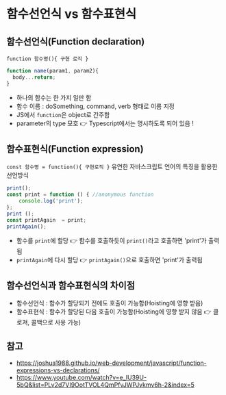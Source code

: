 # 함수선언식 vs 함수표현식
## 함수선언식(Function declaration)
```function 함수명(){ 구현 로직 }```
```javascript
function name(param1, param2){
  body...return;
}
```
- 하나의 함수는 한 가지 일만 함
- 함수 이름 : doSomething, command, verb 형태로 이름 지정
- JS에서 ```function```은 object로 간주함
- parameter의 type 모호 👉 Typescript에서는 명시하도록 되어 있음 !

## 함수표현식(Function expression)
```const 함수명 = function(){ 구현로직 }```
유연한 자바스크립트 언어의 특징을 활용한 선언방식
```javascript
print();
const print = function () { //anonymous function
    console.log('print');
};
print ();
const printAgain  = print;
printAgain();    
```
- 함수를 ```print```에 할당 👉 함수를 호출하듯이 ```print()```라고 호출하면 'print'가 출력됨
- ```printAgain```에 다시 할당 👉 ```printAgain()```으로 호출하면 'print'가 출력됨

## 함수선언식과 함수표현식의 차이점
- 함수선언식 : 함수가 할당되기 전에도 호출이 가능함(Hoisting에 영향 받음)
- 함수표현식 : 함수가 할당된 다음 호출이 가능함(Hoisting에 영향 받지 않음 👉 클로져, 콜백으로 사용 가능)

## 참고
- https://joshua1988.github.io/web-development/javascript/function-expressions-vs-declarations/
- https://www.youtube.com/watch?v=e_lU39U-5bQ&list=PLv2d7VI9OotTVOL4QmPfvJWPJvkmv6h-2&index=5

